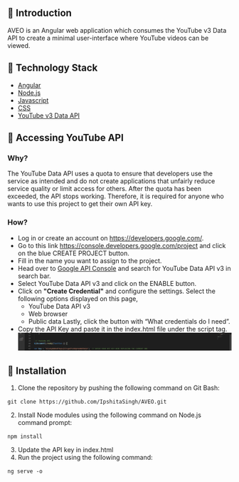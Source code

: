 ## :diamond_shape_with_a_dot_inside: Introduction
AVEO is an Angular web application which consumes the YouTube v3 Data API to create a minimal user-interface where YouTube videos can be viewed. 


## :diamond_shape_with_a_dot_inside: Technology Stack

* [Angular](https://angular.io/)
* [Node.js](https://nodejs.org/)
* [Javascript](https://www.javascript.com)
* [CSS](https://en.wikipedia.org/wiki/Cascading_Style_Sheets)
* [YouTube v3 Data API](https://developers.google.com/youtube/v3)


## :diamond_shape_with_a_dot_inside: Accessing YouTube API
### Why?
The YouTube Data API uses a quota to ensure that developers use the service as intended and do not create applications that unfairly reduce service quality or limit access for others. After the quota has been exceeded, the API stops working. Therefore, it is required for anyone who wants to use this project to get their own API key.
### How?
- Log in or create an account on https://developers.google.com/.
- Go to this link https://console.developers.google.com/project and click on the blue CREATE PROJECT button.
- Fill in the name you want to assign to the project.
- Head over to [Google API Console](https://console.developers.google.com/) and search for YouTube Data API v3 in search bar.
- Select YouTube Data API v3 and click on the ENABLE button.
- Click on <b>"Create Credential"</b> and configure the settings. Select the following options displayed on this page, 
    * YouTube Data API v3
    * Web browser
    * Public data
  Lastly, click the button with “What credentials do I need”.
- Copy the API Key and paste it in the index.html file under the script tag.
![Code](https://github.com/IpshitaSingh/AVEO/blob/master/FrontEnd/src/assets/4readme.png)


## :diamond_shape_with_a_dot_inside: Installation
1. Clone the repository by pushing the following command on Git Bash:
```
git clone https://github.com/IpshitaSingh/AVEO.git
```
2. Install Node modules using the following command on Node.js command prompt:
```
npm install
```
3. Update the API key in index.html
4. Run the project using the following command:
```
ng serve -o
```
